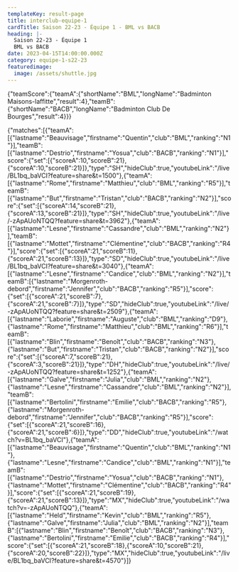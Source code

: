 ```yaml
---
templateKey: result-page
title: interclub-equipe-1
cardTitle: Saison 22-23 - Équipe 1 - BML vs BACB
heading: |-
  Saison 22-23 - Équipe 1
  BML vs BACB
date: 2023-04-15T14:00:00.000Z
category: equipe-1-s22-23
featuredimage:
  image: /assets/shuttle.jpg
---
```

<teamscoreboard>{"teamScore":{"teamA":{"shortName":"BML","longName":"Badminton Maisons-laffitte","result":4},"teamB":{"shortName":"BACB","longName":"Badminton Club De Bourges","result":4}}}</teamscoreboard>

<scoreboard>{"matches":[{"teamA":[{"lastname":"Beauvisage","firstname":"Quentin","club":"BML","ranking":"N1"}],"teamB":[{"lastname":"Destrio","firstname":"Yosua","club":"BACB","ranking":"N1"}],"score":{"set":[{"scoreA":10,"scoreB":21},{"scoreA":10,"scoreB":21}]},"type":"SH","hideClub":true,"youtubeLink":"/live/BL1bq_baVCI?feature=share&t=1500"},{"teamA":[{"lastname":"Rome","firstname":"Matthieu","club":"BML","ranking":"R5"}],"teamB":[{"lastname":"But","firstname":"Tristan","club":"BACB","ranking":"N2"}],"score":{"set":[{"scoreA":14,"scoreB":21},{"scoreA":13,"scoreB":21}]},"type":"SH","hideClub":true,"youtubeLink":"/live/-zApAUoNTQQ?feature=share&t=3962"},{"teamA":[{"lastname":"Lesne","firstname":"Cassandre","club":"BML","ranking":"N2"}],"teamB":[{"lastname":"Mottet","firstname":"Clémentine","club":"BACB","ranking":"R4"}],"score":{"set":[{"scoreA":21,"scoreB":11},{"scoreA":21,"scoreB":13}]},"type":"SD","hideClub":true,"youtubeLink":"/live/BL1bq_baVCI?feature=share&t=3040"},{"teamA":[{"lastname":"Lesne","firstname":"Candice","club":"BML","ranking":"N2"}],"teamB":[{"lastname":"Morgenroth-debord","firstname":"Jennifer","club":"BACB","ranking":"R5"}],"score":{"set":[{"scoreA":21,"scoreB":7},{"scoreA":21,"scoreB":7}]},"type":"SD","hideClub":true,"youtubeLink":"/live/-zApAUoNTQQ?feature=share&t=2509"},{"teamA":[{"lastname":"Laborie","firstname":"Auguste","club":"BML","ranking":"D9"},{"lastname":"Rome","firstname":"Matthieu","club":"BML","ranking":"R6"}],"teamB":[{"lastname":"Blin","firstname":"Benoît","club":"BACB","ranking":"N3"},{"lastname":"But","firstname":"Tristan","club":"BACB","ranking":"N2"}],"score":{"set":[{"scoreA":7,"scoreB":21},{"scoreA":3,"scoreB":21}]},"type":"DH","hideClub":true,"youtubeLink":"/live/-zApAUoNTQQ?feature=share&t=1252"},{"teamA":[{"lastname":"Galve","firstname":"Julia","club":"BML","ranking":"N2"},{"lastname":"Lesne","firstname":"Cassandre","club":"BML","ranking":"N2"}],"teamB":[{"lastname":"Bertolini","firstname":"Emilie","club":"BACB","ranking":"R5"},{"lastname":"Morgenroth-debord","firstname":"Jennifer","club":"BACB","ranking":"R5"}],"score":{"set":[{"scoreA":21,"scoreB":16},{"scoreA":21,"scoreB":6}]},"type":"DD","hideClub":true,"youtubeLink":"/watch?v=BL1bq_baVCI"},{"teamA":[{"lastname":"Beauvisage","firstname":"Quentin","club":"BML","ranking":"N1"},{"lastname":"Lesne","firstname":"Candice","club":"BML","ranking":"N1"}],"teamB":[{"lastname":"Destrio","firstname":"Yosua","club":"BACB","ranking":"N1"},{"lastname":"Mottet","firstname":"Clémentine","club":"BACB","ranking":"R4"}],"score":{"set":[{"scoreA":21,"scoreB":19},{"scoreA":21,"scoreB":13}]},"type":"MX","hideClub":true,"youtubeLink":"/watch?v=-zApAUoNTQQ"},{"teamA":[{"lastname":"Held","firstname":"Kevin","club":"BML","ranking":"R5"},{"lastname":"Galve","firstname":"Julia","club":"BML","ranking":"N2"}],"teamB":[{"lastname":"Blin","firstname":"Benoît","club":"BACB","ranking":"N3"},{"lastname":"Bertolini","firstname":"Emilie","club":"BACB","ranking":"R4"}],"score":{"set":[{"scoreA":21,"scoreB":18},{"scoreA":10,"scoreB":21},{"scoreA":20,"scoreB":22}]},"type":"MX","hideClub":true,"youtubeLink":"/live/BL1bq_baVCI?feature=share&t=4570"}]}</scoreboard>